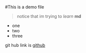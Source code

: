 #This is a demo file 

>notice that im trying to _learn_ **md** 

* one
* two 
* three

git hub link is [github](https://www.github.com)
